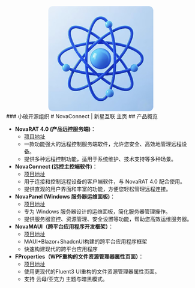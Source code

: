 <div align=center>
   <img style="border-radius:12px" src="logo.jpg" width="280" height="280"/>
</div>
### 小破开源组织
# NovaConnect | 新星互联 主页
## 产品概览

* **NovaRAT 4.0 (产品远控服务端)**：
    * [项目地址](https://github.com/NovaConnect/HotRAT4.0)
    * 一款功能强大的远程控制服务端软件，允许您安全、高效地管理远程设备。
    * 提供多种远程控制功能，适用于系统维护、技术支持等多种场景。
* **NovaConnect (远控主控端软件)**：
    * [项目地址](https://github.com/NovaConnect/NovaConnect)
    * 用于连接和控制远程设备的客户端软件，与 NovaRAT 4.0 配合使用。
    * 提供直观的用户界面和丰富的功能，方便您轻松管理远程连接。
* **NovaPanel (Windows 服务器运维面板)**：
    * [项目地址](https://github.com/NovaConnect/NovaPanel)
    * 专为 Windows 服务器设计的运维面板，简化服务器管理操作。
    * 提供服务器监控、资源管理、安全设置等功能，帮助您高效运维服务器。
* **NovaMAUI（跨平台应用程序开发框架）**：
    * [项目地址](https://github.com/NovaConnect/NovaMAUI)
    * MAUI+Blazor+ShadcnUI构建的跨平台应用程序框架
    * 快速构建现代的跨平台应用程序
* **FProperties（WPF重构的文件资源管理器属性页面）**：
    * [项目地址](https://github.com/NovaConnect/FProperties)
    * 使用更现代的Fluent3 UI重构的文件资源管理器属性页面。
    * 支持 云母/亚克力 主题与暗黑模式。
